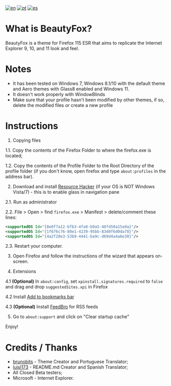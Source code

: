 [![en](https://img.shields.io/badge/readme-en-red.svg)](https://github.com/luisl173/temp/blob/main/README.md)
[![pt](https://img.shields.io/badge/ler--me-pt-green.svg)](https://github.com/luisl173/temp/blob/main/README.pt.md)
[![es](https://img.shields.io/badge/léame-es-yellow.svg)](https://github.com/luisl173/temp/blob/main/README.es.md)
# What is BeautyFox?
BeautyFox is a theme for Firefox 115 ESR that aims to replicate the Internet Explorer 9, 10, and 11 look and feel.

# Notes
* It has been tested on Windows 7, Windows 8.1/10 with the default theme and Aero themes with Glass8 enabled and Windows 11.
* It doesn't work properly with WindowBlinds
* Make sure that your profile hasn't been modified by other themes, if so, delete the modified files _or_ create a new profile

# Instructions

1. Copying files

1.1.	Copy the contents of the Firefox Folder to where the firefox.exe is located;

1.2.	Copy the contents of the Profile Folder to the Root Directory of the profile folder (if you don't know, open firefox and type `about:profiles` in the address bar).

2.	Download and install [Resource Hacker](https://angusj.com/resourcehacker/) (if your OS is NOT Windows Vista/7) - this is to enable glass in navigation pane

2.1.	Run as administrator

2.2.	File > Open > find `firefox.exe` > Manifest > delete/comment these lines:
```xml
<supportedOS Id="{8e0f7a12-bfb3-4fe8-b9a5-48fd50a15a9a}"/>
<supportedOS Id="{1f676c76-80e1-4239-95bb-83d0f6d0da78}"/>
<supportedOS Id="{4a2f28e3-53b9-4441-ba9c-d69d4a4a6e38}"/>
```
2.3.	Restart your computer.

3. Open Firefox and follow the instructions of the wizard that appears on-screen.

4.	Extensions

4.1	**(Optional)** In `about:config`, set `xpinstall.signatures.required` to `false` and drag and drop `suggestedSites.xpi` in Firefox

4.2	Install [Add to bookmarks bar](https://addons.mozilla.org/en-US/firefox/addon/add-to-favorites-bar/)

4.3	**(Optional)** Install [FeedBro](https://addons.mozilla.org/en-US/firefox/addon/feedbroreader/) for RSS feeds

5. Go to `about:support` and click on "Clear startup cache"

Enjoy!

# Credits / Thanks
* [brunobits](https://github.com/brunobits) - Theme Creator and Portuguese Translator;
* [luisl173](https://github.com/luisl173) - README.md Creator and Spanish Translator;
* All Closed Beta testers;
* Microsoft - Internet Explorer.